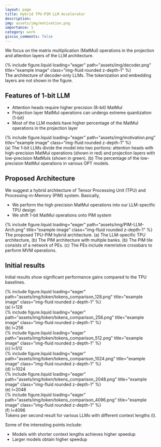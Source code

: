 ```yaml
---
layout: page
title: Hybrid TPU-PIM LLM Accelerator
description:
img: assets/img/motivation.png
importance: 1
category: work
giscus_comments: false
---
```


We focus on the matrix multiplication (MatMul) operations in the projection and attention layers of the LLM architecture.

<div class="row justify-content-center">
    <div class="col-sm-8 mt-3 mt-md-0">
        {% include figure.liquid loading="eager" path="assets/img/decoder.png" title="example image" class="img-fluid rounded z-depth-1" %}
    </div>
</div>

<div class="caption">
    The architecture of decoder-only LLMs. The tokenization and embedding layers are not shown in the figure.
</div>

## Features of 1-bit LLM
- Attention heads require higher precision (8-bit) MatMul
- Projection layer MatMul operations can undergo extreme quantization (1-bit)
- Most of the LLM models have higher percentage of the MatMul operations in the projection layer

<div class="row justify-content-center">
    <div class="col-sm-8 mt-3 mt-md-0">
        {% include figure.liquid loading="eager" path="assets/img/motivation.png" title="example image" class="img-fluid rounded z-depth-1" %}
    </div>
</div>

<div class="caption">
    (a) The 1-bit LLMs divide the model into two portions: attention heads with high-precision MatMul operations (shown in red) and projection layers with low-precision MatMuls (shown in green). (b) The percentage of the low-precision MatMul operations in various OPT models.
</div>

## Proposed Architecture
We suggest a hybrid architecture of Tensor Processing Unit (TPU) and Processing-in-Memory (PIM) system. Basically,
- We perform the high precision MatMul operations into our LLM-specific TPU design
- We shift 1-bit MatMul operations onto PIM system

<div class="row justify-content-center">
    <div class="col-sm-8 mt-3 mt-md-0">
        {% include figure.liquid loading="eager" path="assets/img/PIM-LLM-Arch.png" title="example image" class="img-fluid rounded z-depth-1" %}
    </div>
</div>

<div class="caption">
    The proposed TPU-PIM hybrid architecture. (a) The LLM-specific TPU architecture, (b) The PIM architecture with multiple banks. (b) The PIM tile consists of a network of PEs. (c) The PEs include memristive crossbars to perform MVM operations.
</div>

## Initial results
Initial results show significant performance gains compared to the TPU baselines.

<div class="row">
    <div class="col-sm mt-3 mt-md-0">
        {% include figure.liquid loading="eager" path="assets/img/token/tokens_comparison_128.png" title="example image" class="img-fluid rounded z-depth-1" %}
        <div class="caption">
            (a) l=128
        </div>
    </div>
    <div class="col-sm mt-3 mt-md-0">
        {% include figure.liquid loading="eager" path="assets/img/token/tokens_comparison_256.png" title="example image" class="img-fluid rounded z-depth-1" %}
        <div class="caption">
            (b) l=256
        </div>
    </div>
    <div class="col-sm mt-3 mt-md-0">
        {% include figure.liquid loading="eager" path="assets/img/token/tokens_comparison_512.png" title="example image" class="img-fluid rounded z-depth-1" %}
        <div class="caption">
            (c) l=512
        </div>
    </div>
</div>
<div class="row">
    <div class="col-sm mt-3 mt-md-0">
        {% include figure.liquid loading="eager" path="assets/img/token/tokens_comparison_1024.png" title="example image" class="img-fluid rounded z-depth-1" %}
        <div class="caption">
            (d) l=1024
        </div>
    </div>
    <div class="col-sm mt-3 mt-md-0">
        {% include figure.liquid loading="eager" path="assets/img/token/tokens_comparison_2048.png" title="example image" class="img-fluid rounded z-depth-1" %}
        <div class="caption">
            (e) l=2048
        </div>
    </div>
    <div class="col-sm mt-3 mt-md-0">
        {% include figure.liquid loading="eager" path="assets/img/token/tokens_comparison_4096.png" title="example image" class="img-fluid rounded z-depth-1" %}
        <div class="caption">
            (f) l=4096
        </div>
    </div>
</div>

<div class="caption">
    Tokens per second result for various LLMs with different context lengths (l).
</div>

Some of the interesting points include:
- Models with shorter context lengths achieves higher speedup
- Larger models obtain higher speedup
